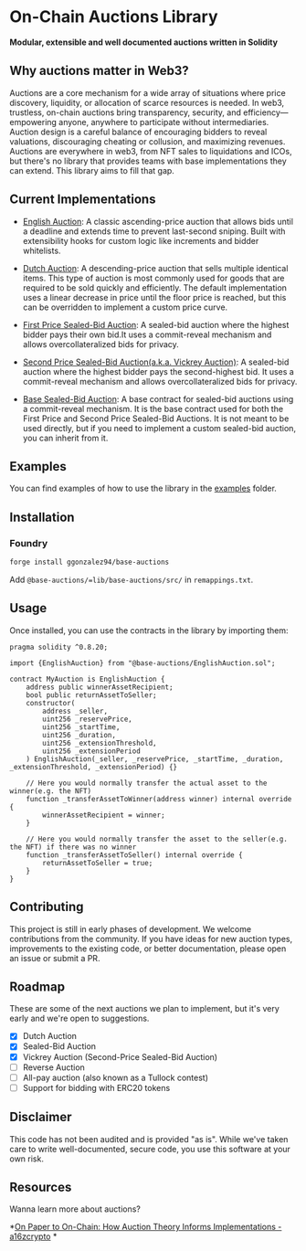 # On-Chain Auctions Library

**Modular, extensible and well documented auctions written in Solidity**

## Why auctions matter in Web3?

Auctions are a core mechanism  for a wide array of situations where price discovery, liquidity, or allocation of scarce resources is needed. In web3, trustless, on-chain auctions bring transparency, security, and efficiency—empowering anyone, anywhere to participate without intermediaries.
Auction design is a careful balance of encouraging bidders to reveal valuations, discouraging cheating or collusion, and maximizing revenues.  
Auctions are everywhere in web3, from NFT sales to liquidations and ICOs, but there's no library that provides teams with base implementations they can extend. This library aims to fill that gap.

## Current Implementations

* [English Auction](src/EnglishAuction.sol): A classic ascending-price auction that allows bids until a deadline and extends time to prevent last-second sniping. Built with extensibility hooks for custom logic like increments and bidder whitelists.

* [Dutch Auction](src/DutchAuction.sol): A descending-price auction that sells multiple identical items. This type of  auction is most commonly used for goods that are required to be sold quickly and efficiently. The default implementation uses a linear decrease in price until the floor price is reached, but this can be overridden to implement a custom price curve.

* [First Price Sealed-Bid Auction](src/FirstPriceSealedBidAuction.sol): A sealed-bid auction where the highest bidder pays their own bid.It uses a commit-reveal mechanism and allows overcollateralized bids for privacy.

* [Second Price Sealed-Bid Auction(a.k.a. Vickrey Auction)](src/SecondPriceSealedBidAuction.sol): A sealed-bid auction where the highest bidder pays the second-highest bid. It uses a commit-reveal mechanism and allows overcollateralized bids for privacy.

* [Base Sealed-Bid Auction](src/BaseSealedBidAuction.sol): A base contract for sealed-bid auctions using a commit-reveal mechanism. It is the base contract used for both the First Price and Second Price Sealed-Bid Auctions. It is not meant to be used directly, but if you need to implement a custom sealed-bid auction, you can inherit from it.

## Examples

You can find examples of how to use the library in the [examples](examples) folder.

## Installation

### Foundry

```bash
forge install ggonzalez94/base-auctions
```

Add `@base-auctions/=lib/base-auctions/src/` in `remappings.txt`.

## Usage

Once installed, you can use the contracts in the library by importing them:

```solidity
pragma solidity ^0.8.20;

import {EnglishAuction} from "@base-auctions/EnglishAuction.sol";

contract MyAuction is EnglishAuction {
    address public winnerAssetRecipient;
    bool public returnAssetToSeller;
    constructor(
        address _seller,
        uint256 _reservePrice,
        uint256 _startTime,
        uint256 _duration,
        uint256 _extensionThreshold,
        uint256 _extensionPeriod
    ) EnglishAuction(_seller, _reservePrice, _startTime, _duration, _extensionThreshold, _extensionPeriod) {}

    // Here you would normally transfer the actual asset to the winner(e.g. the NFT)
    function _transferAssetToWinner(address winner) internal override {
        winnerAssetRecipient = winner;
    }

    // Here you would normally transfer the asset to the seller(e.g. the NFT) if there was no winner
    function _transferAssetToSeller() internal override {
        returnAssetToSeller = true;
    }
}
```

## Contributing

This project is still in early phases of development. We welcome contributions from the community. If you have ideas for new auction types, improvements to the existing code, or better documentation, please open an issue or submit a PR.

## Roadmap

These are some of the next auctions we plan to implement, but it's very early and we're open to suggestions.

* [x] Dutch Auction
* [x] Sealed-Bid Auction
* [x] Vickrey Auction (Second-Price Sealed-Bid Auction)
* [ ] Reverse Auction
* [ ] All-pay auction (also known as a Tullock contest)
* [ ] Support for bidding with ERC20 tokens

## Disclaimer

This code has not been audited and is provided "as is". While we've taken care to write well-documented, secure code, you use this software at your own risk.

## Resources

Wanna learn more about auctions?

*[On Paper to On-Chain: How Auction Theory Informs Implementations - a16zcrypto](https://a16zcrypto.com/posts/article/how-auction-theory-informs-implementations/)
*
